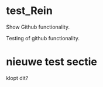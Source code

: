 # test_Rein
Show Github functionality.

Testing of github functionality.

# nieuwe test sectie

klopt dit?
